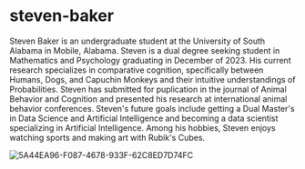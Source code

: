 # steven-baker

Steven Baker is an undergraduate student at the University of South Alabama in Mobile, Alabama. Steven is a dual degree seeking student in Mathematics and Psychology graduating in December of 2023. His current research specializes in comparative cognition, specifically between Humans, Dogs, and Capuchin Monkeys and their intuitive understandings of Probabilities. Steven has submitted for puplication in the journal of Animal Behavior and Cognition and presented his research at international animal behavior conferences. Steven's future goals include getting a Dual Master's in Data Science and Artificial Intelligence and becoming a data scientist specializing in Artificial Intelligence. Among his hobbies, Steven enjoys watching sports and making art with Rubik's Cubes.

![5A44EA96-F087-4678-933F-62C8ED7D74FC](https://github.com/clontz-fall-2023/steven-baker/assets/143222762/027ff94a-cbf0-4dd6-a229-1200d3aec6eb)
